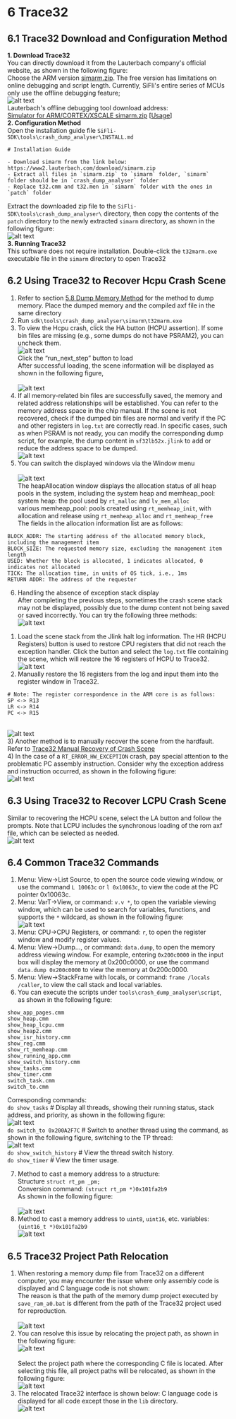 # 6 Trace32
## 6.1 Trace32 Download and Configuration Method
**1. Download Trace32** <br>
You can directly download it from the Lauterbach company's official website, as shown in the following figure:<br>
Choose the ARM version [simarm.zip](https://repo.lauterbach.com/download_demo.html). The free version has limitations on online debugging and script length. Currently, SiFli's entire series of MCUs only use the offline debugging feature;
<br>![alt text](./assets/trace32018.png)<br>
Lauterbach's offline debugging tool download address:<br>
[Simulator for ARM/CORTEX/XSCALE
  simarm.zip](https://repo.lauterbach.com/download_demo.html) [[Usage](#Mark_Using_Trace32_to_Recover_Hcpu_Crash_Scene)]<br>
**2. Configuration Method**<br>
Open the installation guide file `SiFli-SDK\tools\crash_dump_analyser\INSTALL.md`
```
# Installation Guide

- Download simarm from the link below: https://www2.lauterbach.com/download/simarm.zip
- Extract all files in `simarm.zip` to `simarm` folder, `simarm` folder should be in `crash_dump_analyser` folder
- Replace t32.cmm and t32.men in `simarm` folder with the ones in `patch` folder
```
Extract the downloaded zip file to the `SiFli-SDK\tools\crash_dump_analyser\` directory, then copy the contents of the `patch` directory to the newly extracted `simarm` directory, as shown in the following figure:
<br>![alt text](./assets/trace32019.png)<br>
**3. Running Trace32** <br>
This software does not require installation. Double-click the `t32marm.exe` executable file in the `simarm` directory to open Trace32<br>
<a name="Mark_Using_Trace32_to_Recover_Hcpu_Crash_Scene"></a>
## 6.2 Using Trace32 to Recover Hcpu Crash Scene
1. Refer to section [5.8 Dump Memory Method](../tools/sifli.md#Mark_Dump_Memory_Method) for the method to dump memory. Place the dumped memory and the compiled axf file in the same directory<br>
2. Run `sdk\tools\crash_dump_analyser\simarm\t32marm.exe`<br>
3. To view the Hcpu crash, click the HA button (HCPU assertion). If some bin files are missing (e.g., some dumps do not have PSRAM2), you can uncheck them.
<br>![alt text](./assets/trace32001.png)<br>
Click the “run_next_step” button to load<br>
After successful loading, the scene information will be displayed as shown in the following figure,<br>
<br>![alt text](./assets/trace32002.png)<br> 
4. If all memory-related bin files are successfully saved, the memory and related address relationships will be established. You can refer to the memory address space in the chip manual. If the scene is not recovered, check if the dumped bin files are normal and verify if the PC and other registers in `log.txt` are correctly read. In specific cases, such as when PSRAM is not ready, you can modify the corresponding dump script, for example, the dump content in `sf32lb52x.jlink` to add or reduce the address space to be dumped.
<br>![alt text](./assets/trace32003.png)<br> 
5. You can switch the displayed windows via the Window menu<br>
<br>![alt text](./assets/trace32004.png)<br> 
The heapAllocation window displays the allocation status of all heap pools in the system, including the system heap and memheap_pool:<br>
system heap: the pool used by `rt_malloc` and `lv_mem_alloc`<br>
various memheap_pool: pools created using `rt_memheap_init`, with allocation and release using `rt_memheap_alloc` and `rt_memheap_free`<br>
The fields in the allocation information list are as follows:<br>
```
BLOCK_ADDR: The starting address of the allocated memory block, including the management item
BLOCK_SIZE: The requested memory size, excluding the management item length
USED: Whether the block is allocated, 1 indicates allocated, 0 indicates not allocated
TICK: The allocation time, in units of OS tick, i.e., 1ms
RETURN ADDR: The address of the requester
```
6. Handling the absence of exception stack display<br>
After completing the previous steps, sometimes the crash scene stack may not be displayed, possibly due to the dump content not being saved or saved incorrectly. You can try the following three methods:
<br>![alt text](./assets/trace32005.png)<br>
1) Load the scene stack from the Jlink halt log information. The HR (HCPU Registers) button is used to restore CPU registers that did not reach the exception handler. Click the button and select the `log.txt` file containing the scene, which will restore the 16 registers of HCPU to Trace32.
<br>![alt text](./assets/trace32006.png)<br> 
2) Manually restore the 16 registers from the log and input them into the register window in Trace32.
```
# Note: The register correspondence in the ARM core is as follows:
SP <-> R13
LR <-> R14
PC <-> R15
```
<br>![alt text](./assets/trace32007.png)<br> 
3) Another method is to manually recover the scene from the hardfault. Refer to [Trace32 Manual Recovery of Crash Scene](../debug/dump.md#33Trace32_Manual_Recovery_of_Crash_Scene) <br>
4) In the case of a `RT_ERROR_HW_EXCEPTION` crash, pay special attention to the problematic PC assembly instruction. Consider why the exception address and instruction occurred, as shown in the following figure:
<br>![alt text](./assets/trace32020.png)<br>  
## 6.3 Using Trace32 to Recover LCPU Crash Scene
Similar to recovering the HCPU scene, select the LA button and follow the prompts. Note that LCPU includes the synchronous loading of the rom axf file, which can be selected as needed.
<br>![alt text](./assets/trace32008.png)<br>

## 6.4 Common Trace32 Commands
1. Menu: View->List Source, to open the source code viewing window, or use the command `L 10063c` or `l 0x10063c`, to view the code at the PC pointer 0x10063c.<br>
2. Menu: VarT->View, or command: `v.v *`, to open the variable viewing window, which can be used to search for variables, functions, and supports the `*` wildcard, as shown in the following figure:
<br>![alt text](./assets/trace32009.png)<br>  
3. Menu: CPU->CPU Registers, or command: `r`, to open the register window and modify register values.<br>
4. Menu: View->Dump..., or command: `data.dump`, to open the memory address viewing window. For example, entering `0x200c0000` in the input box will display the memory at 0x200c0000, or use the command `data.dump 0x200c0000` to view the memory at 0x200c0000.<br>
5. Menu: View->StackFrame with locals, or command: `frame /locals /caller`, to view the call stack and local variables.<br>
6. You can execute the scripts under `tools\crash_dump_analyser\script`, as shown in the following figure:
```
show_app_pages.cmm
show_heap.cmm
show_heap_lcpu.cmm
show_heap2.cmm
show_isr_history.cmm
show_reg.cmm
show_rt_memheap.cmm
show_running_app.cmm
show_switch_history.cmm
show_tasks.cmm
show_timer.cmm
switch_task.cmm
switch_to.cmm
``` 
Corresponding commands:<br> 
`do show_tasks` # Display all threads, showing their running status, stack address, and priority, as shown in the following figure:
<br>![alt text](./assets/trace32010.png)<br> 
`do switch_to 0x200A2F7C` # Switch to another thread using the command, as shown in the following figure, switching to the TP thread:
<br>![alt text](./assets/trace32011.png)<br> 
`do show_switch_history` # View the thread switch history.<br>
`do show_timer` # View the timer usage.<br>

7. Method to cast a memory address to a structure:<br>
Structure `struct rt_pm _pm;`<br>
Conversion command: `(struct rt_pm *)0x101fa2b9 `<br>
As shown in the following figure:<br>
<br>![alt text](./assets/trace32012.png)<br>  
8. Method to cast a memory address to `uint8`, `uint16`, etc. variables:<br>
`(uint16_t *)0x101fa2b9`
<br>![alt text](./assets/trace32013.png)<br>  

## 6.5 Trace32 Project Path Relocation
1. When restoring a memory dump file from Trace32 on a different computer, you may encounter the issue where only assembly code is displayed and C language code is not shown:<br>
The reason is that the path of the memory dump project executed by `save_ram_a0.bat` is different from the path of the Trace32 project used for reproduction.<br>
<br>![alt text](./assets/trace32014.png)<br>  
2. You can resolve this issue by relocating the project path, as shown in the following figure:
<br>![alt text](./assets/trace32015.png)<br>  
Select the project path where the corresponding C file is located. After selecting this file, all project paths will be relocated, as shown in the following figure:
<br>![alt text](./assets/trace32016.png)<br>  
3. The relocated Trace32 interface is shown below: C language code is displayed for all code except those in the `lib` directory.
<br>![alt text](./assets/trace32017.png)<br>